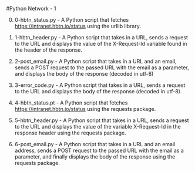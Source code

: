 #Python Network - 1

0. 0-hbtn_status.py - A Python script that fetches https://intranet.hbtn.io/status using the urllib library.

1. 1-hbtn_header.py - A Python script that takes in a URL, sends a request to the URL and displays the value of the X-Request-Id variable found in the header of the response.

2. 2-post_email.py - A Python script that takes in a URL and an email, sends a POST request to the passed URL with the email as a parameter, and displays the body of the response (decoded in utf-8)

3. 3-error_code.py - A Python script that takes in a URL, sends a request to the URL and displays the body of the response (decoded in utf-8).

4. 4-hbtn_status.pt - A Python script that fetches https://intranet.hbtn.io/status using the requests package.

5. 5-hbtn_header.py - A Python script that takes in a URL, sends a request to the URL and displays the value of the variable X-Request-Id in the response header using the requests package.

6. 6-post_email.py - A Python script that takes in a URL and an email address, sends a POST request to the passed URL with the email as a parameter, and finally displays the body of the response using the requests package.
